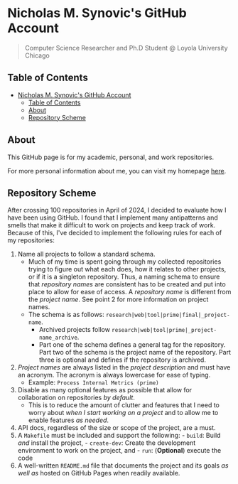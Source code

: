 # Nicholas M. Synovic's GitHub Account

> Computer Science Researcher and Ph.D Student @ Loyola University Chicago

## Table of Contents

- [Nicholas M. Synovic's GitHub Account](#nicholas-m-synovics-github-account)
  - [Table of Contents](#table-of-contents)
  - [About](#about)
  - [Repository Scheme](#repository-scheme)

## About

This GitHub page is for my academic, personal, and work repositories.

For more personal information about me, you can visit my homepage
[here](https://nicholassynovic.github.io).

## Repository Scheme

After crossing 100 repositories in April of 2024, I decided to evaluate how I
have been using GitHub. I found that I implement many antipatterns and smells
that make it difficult to work on projects and keep track of work. Because of
this, I've decided to implement the following rules for each of my repositories:

1. Name all projects to follow a standard schema.
   - Much of my time is spent going through my collected repositories trying to
     figure out what each does, how it relates to other projects, or if it is a
     singleton repository. Thus, a naming schema to ensure that *repository
     names* are consistent has to be created and put into place to allow for
     ease of access. A *repository name* is different from the *project name*.
     See point 2 for more information on project names.
   - The schema is as follows: `research|web|tool|prime|final|_project-name`.
     - Archived projects follow `research|web|tool|prime|_project-name_archive`.
     - Part one of the schema defines a general tag for the repository. Part two
       of the schema is the project name of the repository. Part three is
       optional and defines if the repository is archived.
1. *Project names* are always listed in the *project description* and must have
   an acronym. The acronym is always lowercase for ease of typing.
   - Example: `Process Internal Metrics (prime)`
1. Disable as many optional features as possible that allow for collaboration on
   repositories *by default*.
   - This is to reduce the amount of clutter and features that I need to worry
     about *when I start working on a project* and to allow me to enable
     features *as needed*.
1. API docs, regardless of the size or scope of the project, are a must.
1. A `Makefile` must be included and support the following: - `build`: Build
   *and* install the project, - `create-dev`: Create the development environment
   to work on the project, and - `run`: (**Optional**) execute the code
1. A well-written `README.md` file that documents the project and its goals *as
   well as* hosted on GitHub Pages when readily available.
